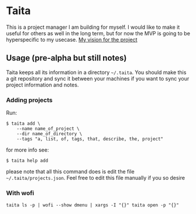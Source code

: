 # Taita

This is a project manager I am building for myself. I would like to make it useful for others as well in the long term, but for now the MVP is going to be hyperspecific to my usecase. [My vision for the project](./VISION.md)

## Usage (pre-alpha but still notes)

Taita keeps all its information in a directory `~/.taita`. You should make this a git repository and sync it between your machines if you want to sync your project information and notes.

### Adding projects

Run:
```
$ taita add \
    --name name_of_project \
    --dir name_of_directory \
    --tags "a, list, of, tags, that, describe, the, project"
```

for more info see:
```
$ taita help add
```

please note that all this command does is edit the file `~/.taita/projects.json`. Feel free to edit this file manually if you so desire

### With wofi
```
taita ls -p | wofi --show dmenu | xargs -I "{}" taita open -p "{}"
```
